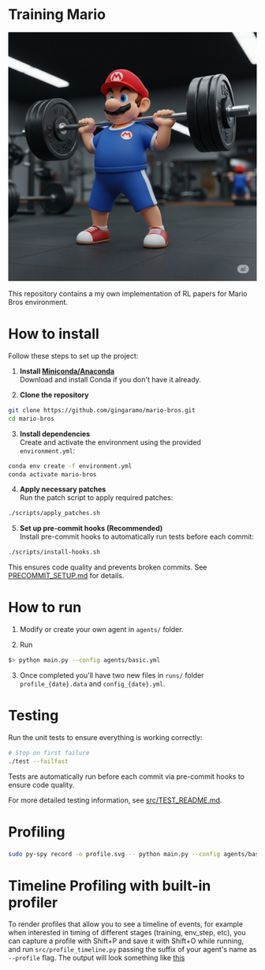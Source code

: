 # Training Mario

![mario](./media/images/training_mario.png)

This repository contains a my own implementation of RL papers for Mario Bros environment.

# How to install

Follow these steps to set up the project:

1. **Install [Miniconda/Anaconda](https://docs.conda.io/en/latest/miniconda.html)**  
  Download and install Conda if you don't have it already.

2. **Clone the repository**  
  ```bash
  git clone https://github.com/gingaramo/mario-bros.git
  cd mario-bros
  ```

3. **Install dependencies**  
  Create and activate the environment using the provided `environment.yml`:
  ```bash
  conda env create -f environment.yml
  conda activate mario-bros
  ```

4. **Apply necessary patches**  
  Run the patch script to apply required patches:
  ```bash
  ./scripts/apply_patches.sh
  ```

5. **Set up pre-commit hooks (Recommended)**  
  Install pre-commit hooks to automatically run tests before each commit:
  ```bash
  ./scripts/install-hooks.sh
  ```
  This ensures code quality and prevents broken commits. See [PRECOMMIT_SETUP.md](PRECOMMIT_SETUP.md) for details.

# How to run

1) Modify or create your own agent in `agents/` folder.

2) Run

```bash
$> python main.py --config agents/basic.yml
```

3) Once completed you'll have two new files in `runs/` folder `profile_{date}.data` and `config_{date}.yml`.

# Testing

Run the unit tests to ensure everything is working correctly:

```bash
# Stop on first failure
./test --failfast
```

Tests are automatically run before each commit via pre-commit hooks to ensure code quality.

For more detailed testing information, see [src/TEST_README.md](src/TEST_README.md).

# Profiling

```bash
sudo py-spy record -o profile.svg -- python main.py --config agents/basic.yaml
```

# Timeline Profiling with built-in profiler

To render profiles that allow you to see a timeline of events, for example when interested in timing of different
stages (training, env_step, etc), you can capture a profile with Shift+P and save it with Shift+O while running,
and run `src/profile_timeline.py` passing the suffix of your agent's name as `--profile` flag. The output will
look something like [this](./timeline_output/timeline.html)
